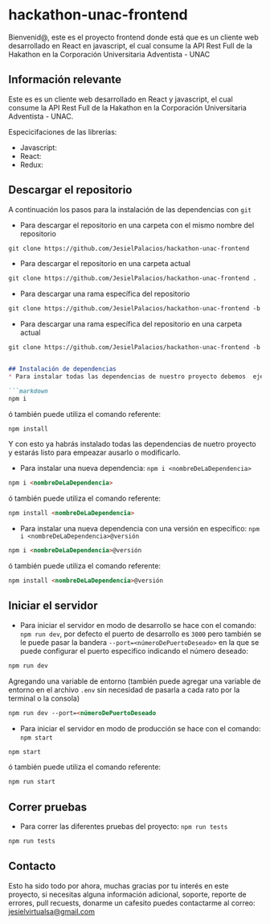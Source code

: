 # hackathon-unac-frontend

Bienvenid@, este es el proyecto frontend donde está que es un cliente web desarrollado en React en javascript, el cual  consume la API Rest Full de la Hakathon en la Corporación Universitaria Adventista - UNAC

## Información relevante
Este es es un cliente web desarrollado en React y javascript, el cual  consume la API Rest Full de la Hakathon en la Corporación Universitaria Adventista - UNAC.

Especicifaciones de las librerías:
* Javascript:
* React:
* Redux:


## Descargar el repositorio
A continuación los pasos para la instalación de las dependencias con `git`

* Para descargar el repositorio en una carpeta con el mismo nombre del repositorio

```markdown
git clone https://github.com/JesielPalacios/hackathon-unac-frontend
```

* Para descargar el repositorio en una carpeta actual

```markdown
git clone https://github.com/JesielPalacios/hackathon-unac-frontend .
```

* Para descargar una rama específica del repositorio

```markdown
git clone https://github.com/JesielPalacios/hackathon-unac-frontend -b <nombredeLaRama>
```

* Para descargar una rama específica del repositorio en una carpeta actual

```markdown
git clone https://github.com/JesielPalacios/hackathon-unac-frontend -b <nombredeLaRama>


## Instalación de dependencias
* Para instalar todas las dependencias de nuestro proyecto debemos  ejecutar el siguiente comando: `npm i`

```markdown
npm i
```

ó también puede utiliza el comando referente:

```markdown
npm install
```

Y con esto ya habrás instalado todas las dependencias de nuetro proyecto y estarás listo para empeazar  ausarlo o modificarlo.

* Para instalar una nueva dependencia: `npm i <nombreDeLaDependencia>`

```markdown
npm i <nombreDeLaDependencia>
```

ó también puede utiliza el comando referente:

```markdown
npm install <nombreDeLaDependencia>
```

* Para instalar una nueva dependencia con una versión en específico: `npm i <nombreDeLaDependencia>@versión`

```markdown
npm i <nombreDeLaDependencia>@versión
```

ó también puede utiliza el comando referente:

```markdown
npm install <nombreDeLaDependencia>@versión
```



## Iniciar el servidor
* Para iniciar el servidor en modo de desarrollo se hace con el comando: `npm run dev`, por defecto el puerto de desarrollo es `3000` pero también se le puede pasar la bandera `--port=<númeroDePuertoDeseado>` en la que se puede configurar el puerto especifico indicando el número deseado:

```markdown
npm run dev
```

Agregando una variable de entorno (también puede agregar una variable de entorno en el archivo `.env` sin necesidad de pasarla a cada rato por la terminal o la consola)

```markdown
npm run dev --port=<númeroDePuertoDeseado
```

* Para iniciar el servidor en modo de producción se hace con el comando: `npm start`

```markdown
npm start
```

ó también puede utiliza el comando referente:

```markdown
npm run start
```



## Correr pruebas
* Para correr las diferentes pruebas del proyecto: `npm run tests`

```markdown
npm run tests
```



## Contacto
Esto ha sido todo por ahora, muchas gracias por tu interés en este proyecto, si necesitas alguna información adicional, soporte, reporte de errores, pull recuests, donarme un cafesito puedes contactarme al correo: jesielvirtualsa@gmail.com
